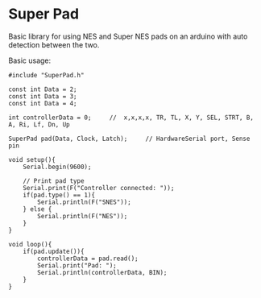 # Super Pad
Basic library for using NES and Super NES pads on an arduino with auto detection between the two.

Basic usage:
```
#include "SuperPad.h"

const int Data = 2;
const int Data = 3;
const int Data = 4;

int controllerData = 0;     //  x,x,x,x, TR, TL, X, Y, SEL, STRT, B, A, Ri, Lf, Dn, Up

SuperPad pad(Data, Clock, Latch);     // HardwareSerial port, Sense pin

void setup(){
    Serial.begin(9600);

    // Print pad type
    Serial.print(F("Controller connected: "));
    if(pad.type() == 1){
        Serial.println(F("SNES"));
    } else {
        Serial.println(F("NES"));
    }
}

void loop(){
    if(pad.update()){
        controllerData = pad.read();
        Serial.print("Pad: ");
        Serial.println(controllerData, BIN);
    }
}

```

